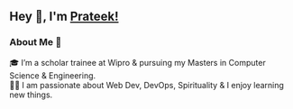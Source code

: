 ## Hey 👋, I'm [Prateek!](#) 

### About Me 🚀
🎓 I’m a scholar trainee at Wipro & pursuing my Masters in Computer Science & Engineering. </br>
👨‍💻  I am passionate about Web Dev, DevOps, Spirituality & I enjoy learning new things. </br>
